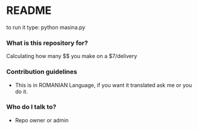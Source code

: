 # README #

to run it type: python masina.py

### What is this repository for? ###

Calculating how many $$ you make on a $7/delivery

### Contribution guidelines ###

* This is in ROMANIAN Language, if you want it translated ask me or you do it.

### Who do I talk to? ###

* Repo owner or admin